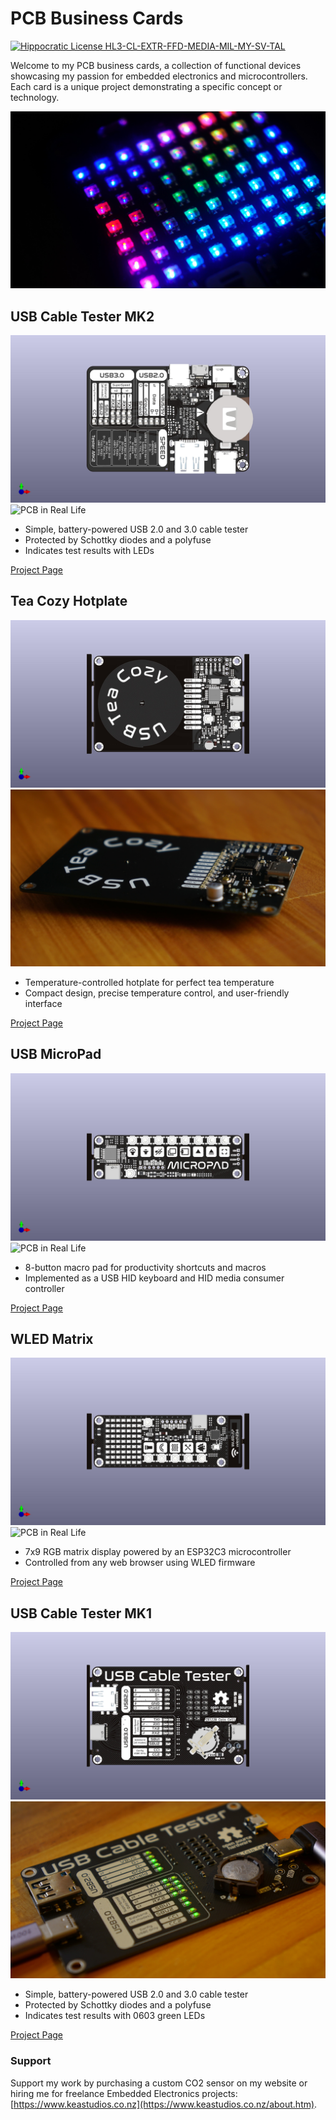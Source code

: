 # PCB Business Cards

[![Hippocratic License HL3-CL-EXTR-FFD-MEDIA-MIL-MY-SV-TAL](https://img.shields.io/static/v1?label=Hippocratic%20License&message=HL3-CL-EXTR-FFD-MEDIA-MIL-MY-SV-TAL&labelColor=5e2751&color=bc8c3d)](https://firstdonoharm.dev/version/3/0/cl-extr-ffd-media-mil-my-sv-tal.html)

Welcome to my PCB business cards, a collection of functional devices showcasing my passion for embedded electronics and microcontrollers. Each card is a unique project demonstrating a specific concept or technology.

![WLED Matrix](WLED_Matrix/DSC05843.JPG)

## USB Cable Tester MK2

![PCB Render](<USB_Cable_Tester_MK2/USB Cable Tester.jpg>)
![PCB in Real Life](<USB_Cable_Tester_MK2/DSC05968.JPG>)

* Simple, battery-powered USB 2.0 and 3.0 cable tester
* Protected by Schottky diodes and a polyfuse
* Indicates test results with LEDs

[Project Page](https://github.com/CDFER/Business-Cards/tree/main/USB_Cable_Tester_MK2)

## Tea Cozy Hotplate

![PCB Render](<Tea_Cozy_Hotplate/Tea Cozy Hotplate.jpg>)
![PCB in Real Life](<Tea_Cozy_Hotplate/DSC05820.JPG>)

* Temperature-controlled hotplate for perfect tea temperature
* Compact design, precise temperature control, and user-friendly interface

[Project Page](https://github.com/CDFER/Business-Cards/tree/main/Tea_Cozy_Hotplate)

## USB MicroPad

![PCB Render](<USB_Keypad/USB Keypad.jpg>)
![PCB in Real Life](<USB_Keypad/DSC05812.JPG>)

* 8-button macro pad for productivity shortcuts and macros
* Implemented as a USB HID keyboard and HID media consumer controller

[Project Page](https://github.com/CDFER/Business-Cards/tree/main/USB_Keypad)

## WLED Matrix

![PCB Render](<WLED_Matrix/WLED Matrix.jpg>)
![PCB in Real Life](<WLED_Matrix/DSC05802.JPG>)

* 7x9 RGB matrix display powered by an ESP32C3 microcontroller
* Controlled from any web browser using WLED firmware

[Project Page](https://github.com/CDFER/Business-Cards/tree/main/WLED_Matrix)

## USB Cable Tester MK1

![PCB Render](<USB_Cable_Tester/USB Cable Tester.jpg>)
![PCB in Real Life](<USB_Cable_Tester/DSC05738.JPG>)

* Simple, battery-powered USB 2.0 and 3.0 cable tester
* Protected by Schottky diodes and a polyfuse
* Indicates test results with 0603 green LEDs

[Project Page](https://github.com/CDFER/Business-Cards/tree/main/USB_Cable_Tester)

### Support

Support my work by purchasing a custom CO2 sensor on my website or hiring me for freelance Embedded Electronics projects: [https://www.keastudios.co.nz](https://www.keastudios.co.nz/about.htm).
